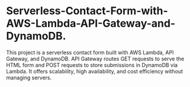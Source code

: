 # Serverless-Contact-Form-with-AWS-Lambda-API-Gateway-and-DynamoDB.
This project is a serverless contact form built with AWS Lambda, API Gateway, and DynamoDB. API Gateway routes GET requests to serve the HTML form and POST requests to store submissions in DynamoDB via Lambda. It offers scalability, high availability, and cost efficiency without managing servers.

